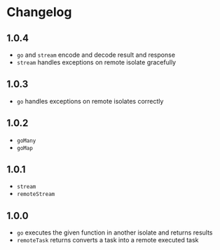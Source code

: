 # Changelog

## 1.0.4

+ `go` and `stream` encode and decode result and response
+ `stream` handles exceptions on remote isolate gracefully

## 1.0.3

+ `go` handles exceptions on remote isolates correctly 

## 1.0.2

+ `goMany`
+ `goMap`

## 1.0.1

+ `stream`
+ `remoteStream`

## 1.0.0

+ `go` executes the given function in another isolate and returns results
+ `remoteTask` returns converts a task into a remote executed task
